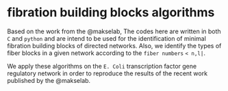 # fibration building blocks algorithms

Based on the work from the @makselab, The codes here are written in both `C` and `python` and are intend to be used
for the identification of minimal fibration building blocks of directed networks. Also, we identify the types of fiber
blocks in a given network according to the `fiber numbers` `< n,l|`.

We apply these algorithms on the `E. Coli` transcription factor gene regulatory network in order to reproduce the results
of the recent work published by the @makselab.
